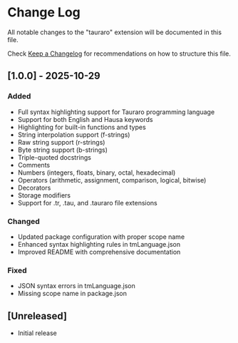 # Change Log

All notable changes to the "tauraro" extension will be documented in this file.

Check [Keep a Changelog](http://keepachangelog.com/) for recommendations on how to structure this file.

## [1.0.0] - 2025-10-29

### Added
- Full syntax highlighting support for Tauraro programming language
- Support for both English and Hausa keywords
- Highlighting for built-in functions and types
- String interpolation support (f-strings)
- Raw string support (r-strings)
- Byte string support (b-strings)
- Triple-quoted docstrings
- Comments
- Numbers (integers, floats, binary, octal, hexadecimal)
- Operators (arithmetic, assignment, comparison, logical, bitwise)
- Decorators
- Storage modifiers
- Support for .tr, .tau, and .tauraro file extensions

### Changed
- Updated package configuration with proper scope name
- Enhanced syntax highlighting rules in tmLanguage.json
- Improved README with comprehensive documentation

### Fixed
- JSON syntax errors in tmLanguage.json
- Missing scope name in package.json

## [Unreleased]

- Initial release